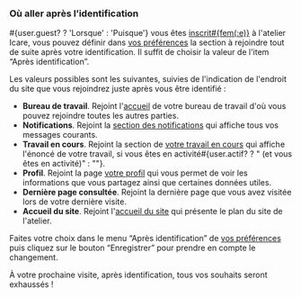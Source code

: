 <!-- Corrigé -->

### Où aller après l’identification

#{user.guest? ? 'Lorsque' : 'Puisque'} vous êtes [inscrit#{fem(:e)}](user/signup) à l'atelier Icare, vous pouvez définir dans [vos préférences](bureau/preferences) la section à rejoindre tout de suite après votre identification.
Il suffit de choisir la valeur de l'item “Après identification”.

Les valeurs possibles sont les suivantes, suivies de l'indication de l'endroit du site que vous rejoindrez juste après vous être identifié :

* **Bureau de travail**. Rejoint l'[accueil](bureau/home) de votre bureau de travail d'où vous pouvez rejoindre toutes les autres parties.
* **Notifications**. Rejoint la [section des notifications](bureau/notifications) qui affiche tous vos messages courants.
* **Travail en cours**. Rejoint la section de [votre travail en cours](bureau/travail) qui affiche l'énoncé de votre travail, si vous êtes en activité#{user.actif? ? " (et vous êtes en activité)" : ""}.
* **Profil**. Rejoint la page [votre profil](user/profil) qui vous permet de voir les informations que vous partagez ainsi que certaines données utiles.
* **Dernière page consultée**. Rejoint la dernière page que vous avez visitée lors de votre dernière visite.
* **Accueil du site**. Rejoint l'[accueil du site](plan) qui présente le plan du site de l'atelier.

Faites votre choix dans le menu “Après identification” de [vos préférences](bureau/preferences) puis cliquez sur le bouton “Enregistrer” pour prendre en compte le changement.

À votre prochaine visite, après identification, tous vos souhaits seront exhaussés !
